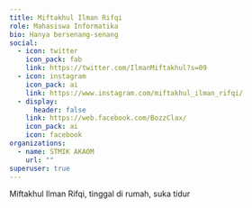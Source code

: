 ```yaml
---
title: Miftakhul Ilman Rifqi
role: Mahasiswa Informatika
bio: Hanya bersenang-senang
social:
  - icon: twitter
    icon_pack: fab
    link: https://twitter.com/IlmanMiftakhul?s=09
  - icon: instagram
    icon_pack: ai
    link: https://www.instagram.com/miftakhul_ilman_rifqi/
  - display:
      header: false
    link: https://web.facebook.com/BozzClax/
    icon_pack: ai
    icon: facebook
organizations:
  - name: STMIK AKAOM
    url: ""
superuser: true
---
```

Miftakhul Ilman Rifqi, tinggal di rumah, suka tidur